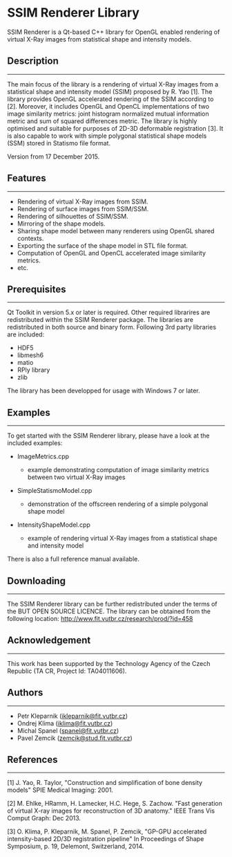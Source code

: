 #							SSIM Renderer Library 

SSIM Renderer is a Qt-based C++ library for OpenGL enabled rendering of virtual X-Ray images from statistical shape and intensity models.

## Description
-------------------------------------------------------------------------------

The main focus of the library is a rendering of virtual X-Ray images from 
a statistical shape and intensity model (SSIM) proposed by R. Yao [1]. 
The library provides OpenGL accelerated rendering of the SSIM according to [2]. 
Moreover, it includes OpenGL and OpenCL implementations of two image similarity 
metrics: joint histogram normalized mutual information metric and sum 
of squared differences metric. The library is highly optimised and suitable 
for purposes of 2D-3D deformable registration [3]. It is also capable to work 
with simple polygonal statistical shape models (SSM) stored in Statismo file 
format.

Version from 17 December 2015.


## Features
-------------------------------------------------------------------------------

 * Rendering of virtual X-Ray images from SSIM.  
 * Rendering of surface images from SSIM/SSM.  
 * Rendering of silhouettes of SSIM/SSM.      
 * Mirroring of the shape models.
 * Sharing shape model between many renderers using OpenGL shared contexts.
 * Exporting the surface of the shape model in STL file format.
 * Computation of OpenGL and OpenCL accelerated image similarity metrics.
 * etc.      


## Prerequisites
-------------------------------------------------------------------------------

Qt Toolkit in version 5.x or later is required. Other required librarires are 
redistributed within the SSIM Renderer package. The libraries are redistributed 
in both source and binary form. Following 3rd party libraries are included:

 * HDF5
 * libmesh6
 * matio
 * RPly library   
 * zlib
    
The library has been developped for usage with Windows 7 or later.


## Examples
-------------------------------------------------------------------------------

To get started with the SSIM Renderer library, please have a look 
at the included examples:

 * ImageMetrics.cpp
   - example demonstrating computation of image similarity metrics 
     between two virtual X-Ray images
 
 * SimpleStatismoModel.cpp
   - demonstration of the offscreen rendering of a simple polygonal 
     shape model

 * IntensityShapeModel.cpp
   - example of rendering virtual X-Ray images from a statistical 
     shape and intensity model

There is also a full reference manual available.


## Downloading
-------------------------------------------------------------------------------

The SSIM Renderer library can be further redistributed under the terms 
of the BUT OPEN SOURCE LICENCE. 
The library can be obtained from the following location: 
<http://www.fit.vutbr.cz/research/prod/?id=458>


## Acknowledgement
-------------------------------------------------------------------------------

This work has been supported by the Technology Agency of the Czech Republic 
(TA CR, Project Id: TA04011606).


## Authors
-------------------------------------------------------------------------------

 * Petr Kleparnik   (<ikleparnik@fit.vutbr.cz>)
 * Ondrej Klima     (<iklima@fit.vutbr.cz>)
 * Michal Spanel    (<spanel@fit.vutbr.cz>)
 * Pavel Zemcik     (<zemcik@stud.fit.vutbr.cz>)

 
## References
-------------------------------------------------------------------------------

[1] J. Yao, R. Taylor, "Construction and simplification of bone density models"
    SPIE Medical Imaging: 2001.
    
[2] M. Ehlke, HRamm, H. Lamecker, H.C. Hege, S. Zachow. "Fast generation 
    of virtual X-ray images for reconstruction of 3D anatomy." IEEE Trans Vis 
    Comput Graph: Dec 2013.
    
[3] O. Klima, P. Kleparnik, M. Spanel, P. Zemcik, "GP-GPU accelerated 
    intensity-based 2D/3D registration pipeline" In Proceedings of Shape 
    Symposium, p. 19, Delemont, Switzerland, 2014. 